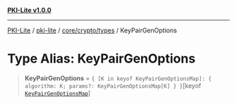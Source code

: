 [**PKI-Lite v1.0.0**](../../../../../README.md)

---

[PKI-Lite](../../../../../README.md) / [pki-lite](../../../../README.md) / [core/crypto/types](../README.md) / KeyPairGenOptions

# Type Alias: KeyPairGenOptions

> **KeyPairGenOptions** = `{ [K in keyof KeyPairGenOptionsMap]: { algorithm: K; params?: KeyPairGenOptionsMap[K] } }`\[keyof [`KeyPairGenOptionsMap`](../interfaces/KeyPairGenOptionsMap.md)\]
